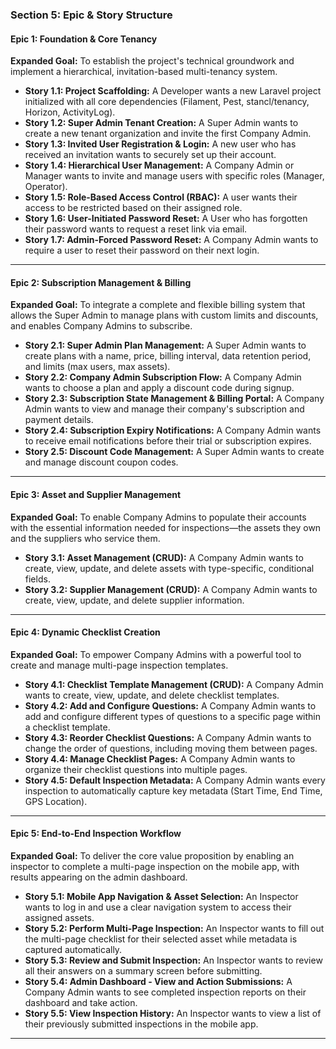### Section 5: Epic & Story Structure

#### **Epic 1: Foundation & Core Tenancy**

**Expanded Goal:** To establish the project's technical groundwork and implement a hierarchical, invitation-based multi-tenancy system.

* **Story 1.1: Project Scaffolding:** A Developer wants a new Laravel project initialized with all core dependencies (Filament, Pest, stancl/tenancy, Horizon, ActivityLog).
* **Story 1.2: Super Admin Tenant Creation:** A Super Admin wants to create a new tenant organization and invite the first Company Admin.
* **Story 1.3: Invited User Registration & Login:** A new user who has received an invitation wants to securely set up their account.
* **Story 1.4: Hierarchical User Management:** A Company Admin or Manager wants to invite and manage users with specific roles (Manager, Operator).
* **Story 1.5: Role-Based Access Control (RBAC):** A user wants their access to be restricted based on their assigned role.
* **Story 1.6: User-Initiated Password Reset:** A User who has forgotten their password wants to request a reset link via email.
* **Story 1.7: Admin-Forced Password Reset:** A Company Admin wants to require a user to reset their password on their next login.

***

#### **Epic 2: Subscription Management & Billing**

**Expanded Goal:** To integrate a complete and flexible billing system that allows the Super Admin to manage plans with custom limits and discounts, and enables Company Admins to subscribe.

* **Story 2.1: Super Admin Plan Management:** A Super Admin wants to create plans with a name, price, billing interval, data retention period, and limits (max users, max assets).
* **Story 2.2: Company Admin Subscription Flow:** A Company Admin wants to choose a plan and apply a discount code during signup.
* **Story 2.3: Subscription State Management & Billing Portal:** A Company Admin wants to view and manage their company's subscription and payment details.
* **Story 2.4: Subscription Expiry Notifications:** A Company Admin wants to receive email notifications before their trial or subscription expires.
* **Story 2.5: Discount Code Management:** A Super Admin wants to create and manage discount coupon codes.

***

#### **Epic 3: Asset and Supplier Management**

**Expanded Goal:** To enable Company Admins to populate their accounts with the essential information needed for inspections—the assets they own and the suppliers who service them.

* **Story 3.1: Asset Management (CRUD):** A Company Admin wants to create, view, update, and delete assets with type-specific, conditional fields.
* **Story 3.2: Supplier Management (CRUD):** A Company Admin wants to create, view, update, and delete supplier information.

***

#### **Epic 4: Dynamic Checklist Creation**

**Expanded Goal:** To empower Company Admins with a powerful tool to create and manage multi-page inspection templates.

* **Story 4.1: Checklist Template Management (CRUD):** A Company Admin wants to create, view, update, and delete checklist templates.
* **Story 4.2: Add and Configure Questions:** A Company Admin wants to add and configure different types of questions to a specific page within a checklist template.
* **Story 4.3: Reorder Checklist Questions:** A Company Admin wants to change the order of questions, including moving them between pages.
* **Story 4.4: Manage Checklist Pages:** A Company Admin wants to organize their checklist questions into multiple pages.
* **Story 4.5: Default Inspection Metadata:** A Company Admin wants every inspection to automatically capture key metadata (Start Time, End Time, GPS Location).

***

#### **Epic 5: End-to-End Inspection Workflow**

**Expanded Goal:** To deliver the core value proposition by enabling an inspector to complete a multi-page inspection on the mobile app, with results appearing on the admin dashboard.

* **Story 5.1: Mobile App Navigation & Asset Selection:** An Inspector wants to log in and use a clear navigation system to access their assigned assets.
* **Story 5.2: Perform Multi-Page Inspection:** An Inspector wants to fill out the multi-page checklist for their selected asset while metadata is captured automatically.
* **Story 5.3: Review and Submit Inspection:** An Inspector wants to review all their answers on a summary screen before submitting.
* **Story 5.4: Admin Dashboard - View and Action Submissions:** A Company Admin wants to see completed inspection reports on their dashboard and take action.
* **Story 5.5: View Inspection History:** An Inspector wants to view a list of their previously submitted inspections in the mobile app.

***

